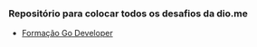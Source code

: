 ### Repositório para colocar todos os desafios da dio.me
- [Formação Go Developer](https://github.com/venelouis/Desafios-dio.me/tree/main/Forma%C3%A7%C3%A3o%20Go%20Developer)

